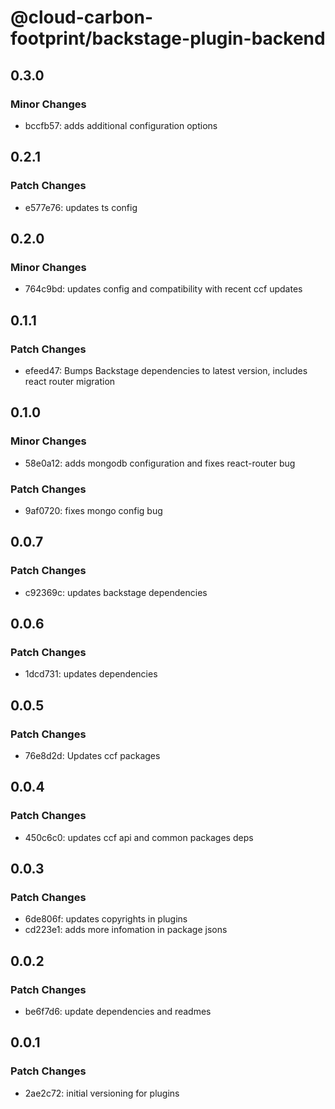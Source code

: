 # @cloud-carbon-footprint/backstage-plugin-backend

## 0.3.0

### Minor Changes

- bccfb57: adds additional configuration options

## 0.2.1

### Patch Changes

- e577e76: updates ts config

## 0.2.0

### Minor Changes

- 764c9bd: updates config and compatibility with recent ccf updates

## 0.1.1

### Patch Changes

- efeed47: Bumps Backstage dependencies to latest version, includes react router migration

## 0.1.0

### Minor Changes

- 58e0a12: adds mongodb configuration and fixes react-router bug

### Patch Changes

- 9af0720: fixes mongo config bug

## 0.0.7

### Patch Changes

- c92369c: updates backstage dependencies

## 0.0.6

### Patch Changes

- 1dcd731: updates dependencies

## 0.0.5

### Patch Changes

- 76e8d2d: Updates ccf packages

## 0.0.4

### Patch Changes

- 450c6c0: updates ccf api and common packages deps

## 0.0.3

### Patch Changes

- 6de806f: updates copyrights in plugins
- cd223e1: adds more infomation in package jsons

## 0.0.2

### Patch Changes

- be6f7d6: update dependencies and readmes

## 0.0.1

### Patch Changes

- 2ae2c72: initial versioning for plugins
